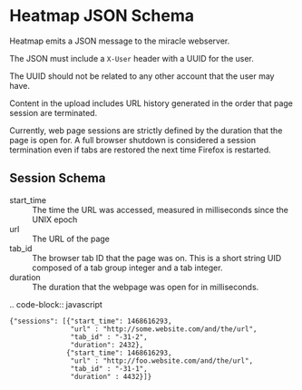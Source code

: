 Heatmap JSON Schema
===================

Heatmap emits a JSON message to the miracle webserver.

The JSON must include a ``X-User`` header with a UUID for the user.

The UUID should not be related to any other account that the user may
have.

Content in the upload includes URL history generated in the order
that page session are terminated. 

Currently, web page sessions are strictly defined by the duration
that the page is open for.  A full browser shutdown is considered a
session termination even if tabs are restored the next time Firefox
is restarted.

Session Schema
--------------

<dl>
    <dt>start_time</dt>
    <dd>The time the URL was accessed, measured in milliseconds since the UNIX epoch</dd>

<dt>url</dt>
<dd>The URL of the page</dd>

<dt>tab_id</dt>
<dd>The browser tab ID that the page was on.  This is a short string UID composed of a tab group integer and a tab integer.</dd>

<dt>duration</dt>
<dd>The duration that the webpage was open for in milliseconds.</dd>
</dl>


.. code-block:: javascript

    {"sessions": [{"start_time": 1468616293,
                   "url" : "http://some.website.com/and/the/url",
                   "tab_id" : "-31-2",
                   "duration": 2432},
                  {"start_time": 1468616293,
                   "url" : "http://foo.website.com/and/the/url",
                   "tab_id" : "-31-1",
                   "duration" : 4432}]}


